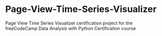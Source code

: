 # Page-View-Time-Series-Visualizer
 Page View Time Series Visualizer certification project for the freeCodeCamp Data Analysis with Python Certification course
